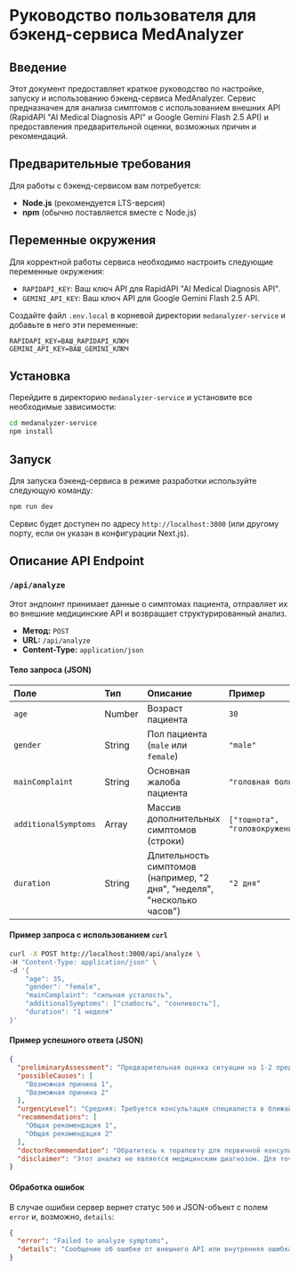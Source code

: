 # Руководство пользователя для бэкенд-сервиса MedAnalyzer

## Введение

Этот документ предоставляет краткое руководство по настройке, запуску и использованию бэкенд-сервиса MedAnalyzer. Сервис предназначен для анализа симптомов с использованием внешних API (RapidAPI "AI Medical Diagnosis API" и Google Gemini Flash 2.5 API) и предоставления предварительной оценки, возможных причин и рекомендаций.

## Предварительные требования

Для работы с бэкенд-сервисом вам потребуется:

*   **Node.js** (рекомендуется LTS-версия)
*   **npm** (обычно поставляется вместе с Node.js)

## Переменные окружения

Для корректной работы сервиса необходимо настроить следующие переменные окружения:

*   `RAPIDAPI_KEY`: Ваш ключ API для RapidAPI "AI Medical Diagnosis API".
*   `GEMINI_API_KEY`: Ваш ключ API для Google Gemini Flash 2.5 API.

Создайте файл `.env.local` в корневой директории `medanalyzer-service` и добавьте в него эти переменные:

```
RAPIDAPI_KEY=ВАШ_RAPIDAPI_КЛЮЧ
GEMINI_API_KEY=ВАШ_GEMINI_КЛЮЧ
```

## Установка

Перейдите в директорию `medanalyzer-service` и установите все необходимые зависимости:

```bash
cd medanalyzer-service
npm install
```

## Запуск

Для запуска бэкенд-сервиса в режиме разработки используйте следующую команду:

```bash
npm run dev
```

Сервис будет доступен по адресу `http://localhost:3000` (или другому порту, если он указан в конфигурации Next.js).

## Описание API Endpoint

### `/api/analyze`

Этот эндпоинт принимает данные о симптомах пациента, отправляет их во внешние медицинские API и возвращает структурированный анализ.

*   **Метод:** `POST`
*   **URL:** `/api/analyze`
*   **Content-Type:** `application/json`

#### Тело запроса (JSON)

| Поле              | Тип    | Описание                                                              | Пример        |
| :---------------- | :----- | :-------------------------------------------------------------------- | :------------ |
| `age`             | Number | Возраст пациента                                                      | `30`          |
| `gender`          | String | Пол пациента (`male` или `female`)                                    | `"male"`      |
| `mainComplaint`   | String | Основная жалоба пациента                                              | `"головная боль"` |
| `additionalSymptoms` | Array  | Массив дополнительных симптомов (строки)                              | `["тошнота", "головокружение"]` |
| `duration`        | String | Длительность симптомов (например, "2 дня", "неделя", "несколько часов") | `"2 дня"`     |

#### Пример запроса с использованием `curl`

```bash
curl -X POST http://localhost:3000/api/analyze \
-H "Content-Type: application/json" \
-d '{
    "age": 35,
    "gender": "female",
    "mainComplaint": "сильная усталость",
    "additionalSymptoms": ["слабость", "сонливость"],
    "duration": "1 неделя"
}'
```

#### Пример успешного ответа (JSON)

```json
{
  "preliminaryAssessment": "Предварительная оценка ситуации на 1-2 предложения.",
  "possibleCauses": [
    "Возможная причина 1",
    "Возможная причина 2"
  ],
  "urgencyLevel": "Средняя: Требуется консультация специалиста в ближайшее время.",
  "recommendations": [
    "Общая рекомендация 1",
    "Общая рекомендация 2"
  ],
  "doctorRecommendation": "Обратитесь к терапевту для первичной консультации.",
  "disclaimer": "Этот анализ не является медицинским диагнозом. Для точной диагностики и лечения обратитесь к врачу."
}
```

#### Обработка ошибок

В случае ошибки сервер вернет статус `500` и JSON-объект с полем `error` и, возможно, `details`:

```json
{
  "error": "Failed to analyze symptoms",
  "details": "Сообщение об ошибке от внешнего API или внутренняя ошибка сервера."
}
